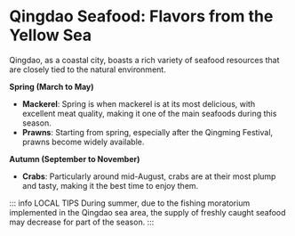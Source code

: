 # Qingdao Seafood: Flavors from the Yellow Sea

Qingdao, as a coastal city, boasts a rich variety of seafood resources that are closely tied to the natural environment.

**Spring (March to May)**
- **Mackerel**: Spring is when mackerel is at its most delicious, with excellent meat quality, making it one of the main seafoods during this season.
- **Prawns**: Starting from spring, especially after the Qingming Festival, prawns become widely available.

**Autumn (September to November)**
- **Crabs**: Particularly around mid-August, crabs are at their most plump and tasty, making it the best time to enjoy them.

::: info LOCAL TIPS
During summer, due to the fishing moratorium implemented in the Qingdao sea area, the supply of freshly caught seafood may decrease for part of the season.
:::

<YouTube link="https://youtu.be/vY2x2kXZ_hE?si=IBpVbtPVdv0w_WkR">
<template #cover><img src="../assets/youtube/this-is-seafood-heaven-in-qingdao.jpg" alt="This is SEAFOOD HEAVEN in Qingdao" /></template>
<template #title>This is SEAFOOD HEAVEN in Qingdao, China</template>
<template #author>Two Mad Explorers</template>
<template #description>We came to Qingdao, China for this. We are enjoying some real Qingdao seafood and German pork knuckle at the Tsingtao flagship store.</template>
</YouTube>